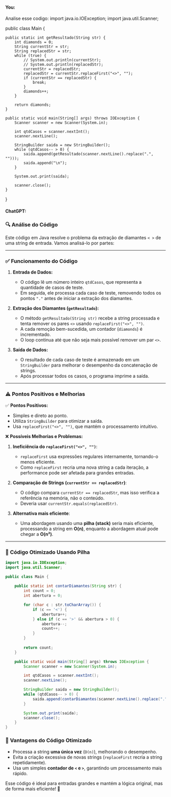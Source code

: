 #### You:
Analise esse codigo:
import java.io.IOException;
import java.util.Scanner;

public class Main {

    public static int getResultado(String str) {
        int diamonds = 0;
        String currentStr = str;
        String replacedStr = str;
        while (true) {
            // System.out.println(currentStr);
            // System.out.println(replacedStr);
            currentStr = replacedStr;
            replacedStr = currentStr.replaceFirst("<>", "");
            if (currentStr == replacedStr) {
                break;
            }
            diamonds++;
        }

        return diamonds;
    }

    public static void main(String[] args) throws IOException {
        Scanner scanner = new Scanner(System.in);

        int qtdCasos = scanner.nextInt();
        scanner.nextLine();

        StringBuilder saida = new StringBuilder();
        while (qtdCasos-- > 0) {
            saida.append(getResultado(scanner.nextLine().replace(".", "")));
            saida.append("\n");
        }

        System.out.print(saida);

        scanner.close();
    }

}

#### ChatGPT:
### 🔍 **Análise do Código**

Este código em Java resolve o problema da extração de diamantes `< >` de uma string de entrada. Vamos analisá-lo por partes:

---

### ✅ **Funcionamento do Código**

1. **Entrada de Dados:**
   - O código lê um número inteiro `qtdCasos`, que representa a quantidade de casos de teste.
   - Em seguida, ele processa cada caso de teste, removendo todos os pontos `"."` antes de iniciar a extração dos diamantes.

2. **Extração dos Diamantes (`getResultado`):**
   - O método `getResultado(String str)` recebe a string processada e tenta remover os pares `<>` usando `replaceFirst("<>", "")`.
   - A cada remoção bem-sucedida, um contador (`diamonds`) é incrementado.
   - O loop continua até que não seja mais possível remover um par `<>`.

3. **Saída de Dados:**
   - O resultado de cada caso de teste é armazenado em um `StringBuilder` para melhorar o desempenho da concatenação de strings.
   - Após processar todos os casos, o programa imprime a saída.

---

### ⚠️ **Pontos Positivos e Melhorias**

✅ **Pontos Positivos:**

- Simples e direto ao ponto.
- Utiliza `StringBuilder` para otimizar a saída.
- Usa `replaceFirst("<>", "")`, que mantém o processamento intuitivo.

❌ **Possíveis Melhorias e Problemas:**

1. **Ineficiência do `replaceFirst("<>", "")`**:
   - `replaceFirst` usa expressões regulares internamente, tornando-o menos eficiente.
   - Como `replaceFirst` recria uma nova string a cada iteração, a performance pode ser afetada para grandes entradas.

2. **Comparação de Strings (`currentStr == replacedStr`)**:
   - O código compara `currentStr == replacedStr`, mas isso verifica a referência na memória, não o conteúdo.
   - Deveria usar `currentStr.equals(replacedStr)`.

3. **Alternativa mais eficiente**:
   - Uma abordagem usando uma **pilha (stack)** seria mais eficiente, processando a string em **O(n)**, enquanto a abordagem atual pode chegar a **O(n²)**.

---

### 🔄 **Código Otimizado Usando Pilha**

```java
import java.io.IOException;
import java.util.Scanner;

public class Main {
    
    public static int contarDiamantes(String str) {
        int count = 0;
        int abertura = 0;

        for (char c : str.toCharArray()) {
            if (c == '<') {
                abertura++;
            } else if (c == '>' && abertura > 0) {
                abertura--;
                count++;
            }
        }
        
        return count;
    }

    public static void main(String[] args) throws IOException {
        Scanner scanner = new Scanner(System.in);

        int qtdCasos = scanner.nextInt();
        scanner.nextLine();

        StringBuilder saida = new StringBuilder();
        while (qtdCasos-- > 0) {
            saida.append(contarDiamantes(scanner.nextLine().replace(".", ""))).append("\n");
        }

        System.out.print(saida);
        scanner.close();
    }
}
```

### 🚀 **Vantagens do Código Otimizado**

- Processa a string **uma única vez** (`O(n)`), melhorando o desempenho.
- Evita a criação excessiva de novas strings (`replaceFirst` recria a string repetidamente).
- Usa um simples **contador de `<` e `>`**, garantindo um processamento mais rápido.

Esse código é ideal para entradas grandes e mantém a lógica original, mas de forma mais eficiente! 🚀
